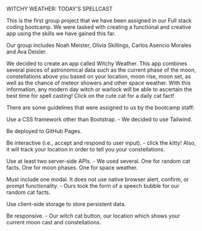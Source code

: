 WITCHY WEATHER: TODAY'S SPELLCAST

This is the first group project that we have been assigned in our Full stack coding bootcamp.
We were tasked with creating a functional and creative app using the skills we have gained this far. 

Our group includes Noah Meister, Olivia Skillings, Carlos Asencio Morales and Ava Deisler.

We decided to create an app called Witchy Weather. This app combines several pieces of astronomical data such as the current phase of the moon, constellations above you based on your location, moon rise, moon set, as well as the chance of meteor showers and other space weather. With this information, any modern day witch or warlock will be able to ascertain the best time for spell casting! Click on the cute cat for a daily cat fact!

There are some guidelines that were assigned to us by the bootcamp staff:

Use a CSS framework other than Bootstrap. - We decided to use Tailwind.

Be deployed to GitHub Pages.

Be interactive (i.e., accept and respond to user input). - click the kitty!
Also, it will track your location in order to tell you your constellations.

Use at least two server-side APIs. - We used several. One for random cat facts. One for moon phases. One for space weather.

Must include one modal. It does not use native browser alert, confirm, or prompt functionality. - Ours took the form of a speech bubble for our random cat facts.

Use client-side storage to store persistent data.

Be responsive. - Our witch cat button, our location which shows your current moon cast and constellations.



